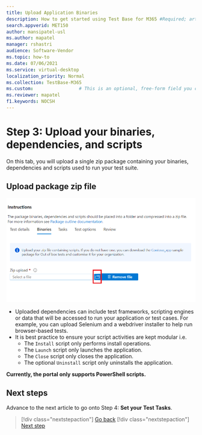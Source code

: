 ```yaml
---
title: Upload Application Binaries
description: How to get started using Test Base for M365 #Required; article description that is displayed in search results.
search.appverid: MET150
author: mansipatel-usl
ms.author: mapatel
manager: rshastri
audience: Software-Vendor
ms.topic: how-to
ms.date: 07/06/2021
ms.service: virtual-desktop
localization_priority: Normal
ms.collection: TestBase-M365
ms.custom:                 # This is an optional, free-form field you can use to define your own collection of articles. If you have more than one value, format as a bulleted list. This field truncates to something like 144 characters (inclusive of spaces) so keep it short.
ms.reviewer: mapatel
f1.keywords: NOCSH 
---
```


# Step 3: Upload your binaries, dependencies, and scripts

On this tab, you will upload a single zip package containing your binaries, dependencies and scripts used to run your test suite.

## Upload package zip file

![Upload your binaries.](Media/AddBinaries.png)

  - Uploaded dependencies can include test frameworks, scripting engines or data that will be accessed to run your application or test cases. For example, you can upload Selenium and a webdriver installer to help run browser-based tests.
  - It is best practice to ensure your script activities are kept modular i.e. 
    - The ```Install``` script only performs install operations.
    - The ```Launch``` script only launches the application.
    - The ```Close``` script only closes the application.
    - The optional ```Uninstall``` script only uninstalls the application.

**Currently, the portal only supports PowerShell scripts.**


## Next steps 

Advance to the next article to go onto Step 4: **Set your Test Tasks**.
> [!div class="nextstepaction"]
> [Go back](uploadApplication.md)
> [!div class="nextstepaction"]
> [Next step](testtask.md)

